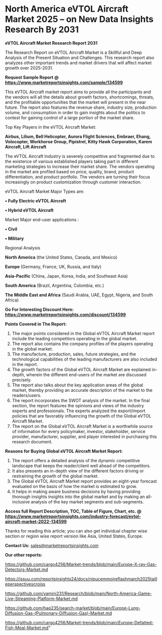 # North America eVTOL Aircraft Market 2025 – on New Data Insights Research By 2031

<strong>eVTOL Aircraft Market Research Report 2031</strong>

The Research Report on eVTOL Aircraft Market is a Skillful and Deep Analysis of the Present Situation and Challenges. This research report also analyzes other important trends and market drivers that will affect market growth over 2025-2031.

<strong>Request Sample Report @ <a href=https://www.marketreportsinsights.com/sample/134599>https://www.marketreportsinsights.com/sample/134599</a></strong>

This eVTOL Aircraft market report aims to provide all the participants and the vendors will all the details about growth factors, shortcomings, threats, and the profitable opportunities that the market will present in the near future. The report also features the revenue share, industry size, production volume, and consumption in order to gain insights about the politics to contest for gaining control of a large portion of the market share.

Top Key Players in the eVTOL Aircraft Market:

<strong>Airbus, Lilium, Bell Helicopter, Aurora Flight Sciences, Embraer, Ehang, Volocopter, Workhorse Group, Pipistrel, Kitty Hawk Corporation, Karem Aircraft, Lift Aircraft</strong>

The eVTOL Aircraft Industry is severely competitive and fragmented due to the existence of various established players taking part in different marketing strategies to increase their market share. The vendors operating in the market are profiled based on price, quality, brand, product differentiation, and product portfolio. The vendors are turning their focus increasingly on product customization through customer interaction.

eVTOL Aircraft Market Major Types are:

<strong>• Fully Electric eVTOL Aircraft

• Hybrid eVTOL Aircraft</strong>

Market Major end-user applications :

<strong>• Civil

• Military</strong>

Regional Analysis

</u><strong><b>North America</b></strong> (the United States, Canada, and Mexico)

<strong><b>Europe </b></strong>(Germany, France, UK, Russia, and Italy)

<strong><b>Asia-Pacific</b></strong> (China, Japan, Korea, India, and Southeast Asia)

<strong><b>South America</b></strong> (Brazil, Argentina, Colombia, etc.)

<strong><b>The Middle East and Africa</b></strong> (Saudi Arabia, UAE, Egypt, Nigeria, and South Africa)

<strong>Go For Interesting Discount Here: <a href=https://www.marketreportsinsights.com/discount/134599>https://www.marketreportsinsights.com/discount/134599</a></strong>

<strong>Points Covered in The Report:</strong>
<ol>
  <li>The major points considered in the Global eVTOL Aircraft Market report include the leading competitors operating in the global market.</li>
  <li>The report also contains the company profiles of the players operating in the global market.</li>
  <li>The manufacture, production, sales, future strategies, and the technological capabilities of the leading manufacturers are also included in the report.</li>
  <li>The growth factors of the Global eVTOL Aircraft Market are explained in-depth, wherein the different end-users of the market are discussed precisely.</li>
  <li>The report also talks about the key application areas of the global market, thereby providing an accurate description of the market to the readers/users.</li>
  <li>The report incorporates the SWOT analysis of the market. In the final section, the report features the opinions and views of the industry experts and professionals. The experts analyzed the export/import policies that are favorably influencing the growth of the Global eVTOL Aircraft Market.</li>
  <li>The report on the Global eVTOL Aircraft Market is a worthwhile source of information for every policymaker, investor, stakeholder, service provider, manufacturer, supplier, and player interested in purchasing this research document.</li>
</ol>
<strong>Reasons for Buying Global eVTOL Aircraft Market Report:</strong>

<ol>
  <li>The report offers a detailed analysis of the dynamic competitive landscape that keeps the reader/client well ahead of the competitors.</li>
  <li>It also presents an in-depth view of the different factors driving or restraining the growth of the global market.</li>
  <li>The Global eVTOL Aircraft Market report provides an eight-year forecast evaluated on the basis of how the market is estimated to grow.</li>
  <li>It helps in making aware business decisions by having providing thorough insights insights into the global market and by making an all-inclusive analysis of the key market segments and sub-segments.</li>
</ol>
<strong>Access full Report Description, TOC, Table of Figure, Chart, etc. @ <a href=https://www.marketreportsinsights.com/industry-forecast/evtol-aircraft-market-2022-134599>https://www.marketreportsinsights.com/industry-forecast/evtol-aircraft-market-2022-134599</a></strong>


Thanks for reading this article; you can also get individual chapter wise section or region wise report version like Asia, United States, Europe.

<strong>Contact Us:</strong>
sales@marketreportsinsights.com

<strong>Our other reports:</strong>

<a href=https://github.com/cargo4256/Market-trends/blob/main/Europe-X-ray-Gas-Detectors-Market.md>https://github.com/cargo4256/Market-trends/blob/main/Europe-X-ray-Gas-Detectors-Market.md</a>

<a href=https://issuu.com/reportsinsights24/docs/nipucemmoireflashmarch2025tailleperspectivescroiss>https://issuu.com/reportsinsights24/docs/nipucemmoireflashmarch2025tailleperspectivescroiss</a>

<a href=https://github.com/yamini231/Research/blob/main/North-America-Game-Live-Streaming-Platform-Market.md>https://github.com/yamini231/Research/blob/main/North-America-Game-Live-Streaming-Platform-Market.md</a>

<a href=https://github.com/haq235/search-market/blob/main/Europe-Lung-Diffusion-Gas-(Pulmonary-Diffusion-Gas)-Market.md>https://github.com/haq235/search-market/blob/main/Europe-Lung-Diffusion-Gas-(Pulmonary-Diffusion-Gas)-Market.md</a>

<a href=https://github.com/cargo4256/Market-trends/blob/main/Europe-Defatted-Fish-Meal-Market.md>https://github.com/cargo4256/Market-trends/blob/main/Europe-Defatted-Fish-Meal-Market.md</a>"
